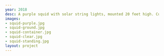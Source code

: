 ```yaml
---
year: 2018
desc: A purple squid with solar string lights, mounted 20 feet high. Cut from acrylic plastic.
images:
- squid-purple.jpg
- squid-ground.jpg
- squid-container.jpg
- squid-clear.jpg
- squid-standing.jpg
layout: project
---
```

